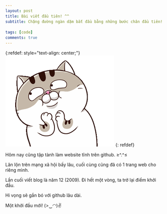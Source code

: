 ```yaml
---
layout: post
title: Bài viết đầu tiên! ^^
subtitle: Chặng đường ngàn dặm bắt đầu bằng những bước chân đầu tiên!

tags: [code]
comments: true
---
```


{:refdef: style="text-align: center;"}
![Ami](/assets/img/8.gif)
{: refdef}

Hôm nay cũng tập tành làm website tĩnh trên github. ≥^.^≤ 


Lăn lộn trên mạng xã hội bấy lâu, cuối cùng cũng đã có 1 trang web cho riêng mình.


Lần cuối viết blog là năm 12 (2009). Đi hết một vòng, ta trở lại điểm khởi đầu. 

Hi vọng sẽ gắn bó với github lâu dài.

Một khởi đầu mới!  (>‿◠)✌ 


